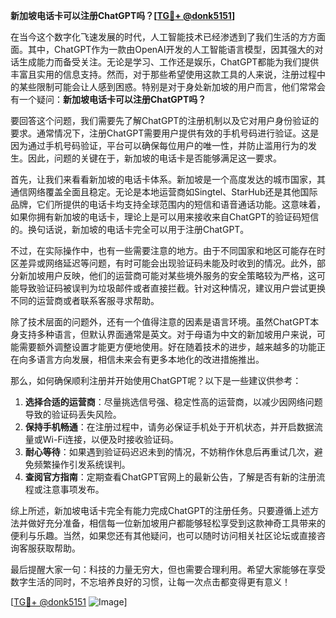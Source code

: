 **新加坡电话卡可以注册ChatGPT吗？[[TG💪+ @donk5151](https://t.me/s/donk5151)]**

在当今这个数字化飞速发展的时代，人工智能技术已经渗透到了我们生活的方方面面。其中，ChatGPT作为一款由OpenAI开发的人工智能语言模型，因其强大的对话生成能力而备受关注。无论是学习、工作还是娱乐，ChatGPT都能为我们提供丰富且实用的信息支持。然而，对于那些希望使用这款工具的人来说，注册过程中的某些限制可能会让人感到困惑。特别是对于身处新加坡的用户而言，他们常常会有一个疑问：**新加坡电话卡可以注册ChatGPT吗？**

要回答这个问题，我们需要先了解ChatGPT的注册机制以及它对用户身份验证的要求。通常情况下，注册ChatGPT需要用户提供有效的手机号码进行验证。这是因为通过手机号码验证，平台可以确保每位用户的唯一性，并防止滥用行为的发生。因此，问题的关键在于，新加坡的电话卡是否能够满足这一要求。

首先，让我们来看看新加坡的电话卡体系。新加坡是一个高度发达的城市国家，其通信网络覆盖全面且稳定。无论是本地运营商如Singtel、StarHub还是其他国际品牌，它们所提供的电话卡均支持全球范围内的短信和语音通话功能。这意味着，如果你拥有新加坡的电话卡，理论上是可以用来接收来自ChatGPT的验证码短信的。换句话说，新加坡的电话卡完全可以用于注册ChatGPT。

不过，在实际操作中，也有一些需要注意的地方。由于不同国家和地区可能存在时区差异或网络延迟等问题，有时可能会出现验证码未能及时收到的情况。此外，部分新加坡用户反映，他们的运营商可能对某些境外服务的安全策略较为严格，这可能导致验证码被误判为垃圾邮件或者直接拦截。针对这种情况，建议用户尝试更换不同的运营商或者联系客服寻求帮助。

除了技术层面的问题外，还有一个值得注意的因素是语言环境。虽然ChatGPT本身支持多种语言，但默认界面通常是英文。对于母语为中文的新加坡用户来说，可能需要额外调整设置才能更方便地使用。好在随着技术的进步，越来越多的功能正在向多语言方向发展，相信未来会有更多本地化的改进措施推出。

那么，如何确保顺利注册并开始使用ChatGPT呢？以下是一些建议供参考：

1. **选择合适的运营商**：尽量挑选信号强、稳定性高的运营商，以减少因网络问题导致的验证码丢失风险。
2. **保持手机畅通**：在注册过程中，请务必保证手机处于开机状态，并开启数据流量或Wi-Fi连接，以便及时接收验证码。
3. **耐心等待**：如果遇到验证码迟迟未到的情况，不妨稍作休息后再重试几次，避免频繁操作引发系统误判。
4. **查阅官方指南**：定期查看ChatGPT官网上的最新公告，了解是否有新的注册流程或注意事项发布。

综上所述，新加坡电话卡完全有能力完成ChatGPT的注册任务。只要遵循上述方法并做好充分准备，相信每一位新加坡用户都能够轻松享受到这款神奇工具带来的便利与乐趣。当然，如果您还有其他疑问，也可以随时访问相关社区论坛或直接咨询客服获取帮助。

最后提醒大家一句：科技的力量无穷大，但也需要合理利用。希望大家能够在享受数字生活的同时，不忘培养良好的习惯，让每一次点击都变得更有意义！

[[TG💪+ @donk5151](https://t.me/s/donk5151) ![Image](https://i.postimg.cc/rwNCRYN7/Snipaste-2025-04-30-17-27-05.png)]